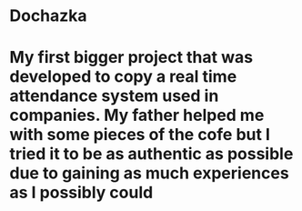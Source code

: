 # Dochazka
# My first bigger project that was developed to copy a real time attendance system used in companies. My father helped me with some pieces of the cofe but I tried it to be as authentic as possible due to gaining as much experiences as I possibly could  
